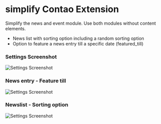 simplify Contao Extension
======================

Simplify the news and event module. Use both modules without content elements.

+ News list with sorting option including a random sorting option
+ Option to feature a news entry till a specific date (featured_till)

### Settings Screenshot
![Settings Screenshot](http://kozianka.de/files/extensions/contao-simplify-screenshot-01.png)

### News entry - Feature till
![Settings Screenshot](http://kozianka.de/files/extensions/contao-simplify-screenshot-02.png)

### Newslist - Sorting option
![Settings Screenshot](http://kozianka.de/files/extensions/contao-simplify-screenshot-03.png)
